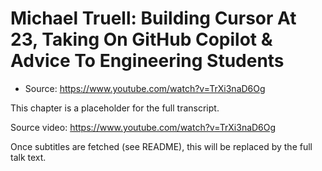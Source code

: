 # Michael Truell: Building Cursor At 23, Taking On GitHub Copilot & Advice To Engineering Students

- Source: https://www.youtube.com/watch?v=TrXi3naD6Og

This chapter is a placeholder for the full transcript.

Source video: https://www.youtube.com/watch?v=TrXi3naD6Og

Once subtitles are fetched (see README), this will be replaced by the full talk text.

